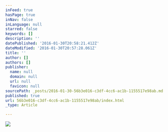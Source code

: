 ```yaml
---
inFeed: true
hasPage: true
inNav: false
inLanguage: null
starred: false
keywords: []
description: ''
datePublished: '2016-01-30T20:58:21.412Z'
dateModified: '2016-01-30T20:57:28.061Z'
title: ''
author: []
authors: []
publisher:
  name: null
  domain: null
  url: null
  favicon: null
sourcePath: _posts/2016-01-30-56b3e016-c3df-4cc6-ac1b-1155517e98ab.md
published: true
url: 56b3e016-c3df-4cc6-ac1b-1155517e98ab/index.html
_type: Article

---
```

![](https://the-grid-user-content.s3-us-west-2.amazonaws.com/313654e2-369b-408b-9921-2558becbe992.jpg)